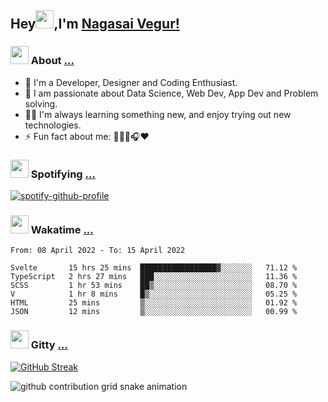 ## Hey<img src="https://github.com/TheDudeThatCode/TheDudeThatCode/blob/master/Assets/Hi.gif" width="29px">,I'm [Nagasai Vegur!](https://nsvegur.me/)

### <img src="https://c.tenor.com/ftqs42Yna-oAAAAi/mochi-mochi-hello-white-mochi-mochi.gif" width="29px"> About [...](https://nsvegur.me/)

- 🔭 I'm a Developer, Designer and Coding Enthusiast.
- 🎲 I am passionate about Data Science, Web Dev, App Dev and Problem solving. 
- 👨‍💻 I'm always learning something new, and enjoy trying out new technologies.
- ⚡ Fun fact about me: 👨🏻‍💻🎧♥️

### <img src="https://c.tenor.com/HJvqN2i4Zs4AAAAi/milk-and-mocha-cute.gif" width="29px"> Spotifying [...](https://spotify-github-profile.vercel.app/api/view?uid=awb202e2k5avst93l65zp104s&redirect=true)

[![spotify-github-profile](https://spotify-github-profile.vercel.app/api/view?uid=awb202e2k5avst93l65zp104s&cover_image=true&theme=novatorem&bar_color=56a5fe&bar_color_cover=false)](https://spotify-github-profile.vercel.app/api/view?uid=awb202e2k5avst93l65zp104s&redirect=true)

### <img src="https://c.tenor.com/P5DB2iGAecsAAAAi/peach-cat.gif" width="29px"> Wakatime [...](https://wakatime.com/@NSVegur)

<!--START_SECTION:waka-->

```text
From: 08 April 2022 - To: 15 April 2022

Svelte       15 hrs 25 mins  █████████████████▓░░░░░░░   71.12 %
TypeScript   2 hrs 27 mins   ███░░░░░░░░░░░░░░░░░░░░░░   11.36 %
SCSS         1 hr 53 mins    ██▒░░░░░░░░░░░░░░░░░░░░░░   08.70 %
V            1 hr 8 mins     █▒░░░░░░░░░░░░░░░░░░░░░░░   05.25 %
HTML         25 mins         ▒░░░░░░░░░░░░░░░░░░░░░░░░   01.92 %
JSON         12 mins         ▒░░░░░░░░░░░░░░░░░░░░░░░░   00.99 %
```

<!--END_SECTION:waka-->

### <img src="https://c.tenor.com/C4t3cTtNBagAAAAi/quero.gif" width="29px"> Gitty [...](https://github.com/NSVEGUR?tab=repositories)

[![GitHub Streak](https://github-readme-streak-stats.herokuapp.com?user=NSVEGUR&theme=dark&hide_border=true&date_format=M%20j%5B%2C%20Y%5D&ring=57A6FF&fire=57A6FF&currStreakLabel=57A6FF&background=0F1017)]('https://github.com/NSVEGUR')

![github contribution grid snake animation](https://raw.githubusercontent.com/NSVEGUR/NSVEGUR/output/github-contribution-grid-snake.svg)
